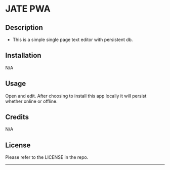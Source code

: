 # JATE PWA

## Description

- This is a simple single page text editor with persistent db. 


## Installation

N/A

## Usage

Open and edit. After choosing to install this app locally it will persist whether online or offline.

## Credits

N/A

## License

Please refer to the LICENSE in the repo.

---
